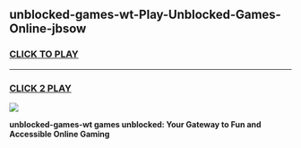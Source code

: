 
## unblocked-games-wt-Play-Unblocked-Games-Online-jbsow
<h3>
<a href="https://premium76.site?title=unblocked-games-wt&ref=24A">CLICK TO PLAY</a></h3>
<hr>

<h3>
<a href="https://premium76.site?title=unblocked-games-wt&ref=24A">CLICK 2 PLAY</a>
  
</h3>

<a href="https://premium76.site?title=unblocked-games-wt&ref=24A"><img src="https://clearcache.store/games.png"></a>


**unblocked-games-wt games unblocked: Your Gateway to Fun and Accessible Online Gaming**
